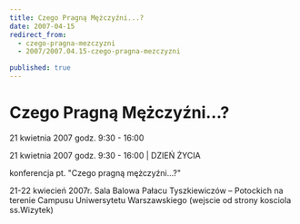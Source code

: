 ```yaml
---
title: Czego Pragną Mężczyźni...?
date: 2007-04-15
redirect_from: 
  - czego-pragna-mezczyzni
  - 2007/2007.04.15-czego-pragna-mezczyzni

published: true
---
```




# Czego Pragną Mężczyźni...?

<time>21 kwietnia 2007 godz. 9:30 - 16:00</time>

21 kwietnia 2007 godz. 9:30 - 16:00 | DZIEŃ ŻYCIA

konferencja pt. "Czego pragną mężczyźni...?"

21-22 kwiecień 2007r.
Sala Balowa Pałacu Tyszkiewiczów &#8211; Potockich na terenie Campusu Uniwersytetu Warszawskiego 
(wejscie od strony kosciola ss.Wizytek)

<!--CONTENT FROM OLD SERVER (jos before 2013): 21 kwietnia 2007 godz. 9:30 - 16:00 | DZIEŃ ŻYCIA

konferencja pt. "Czego pragną mężczyźni...?"

21-22 kwiecień 2007r.


Sala Balowa Pałacu Tyszkiewiczów &#8211; Potockich na terenie Campusu Uniwersytetu Warszawskiego 
(wejscie od strony kosciola ss.Wizytek)
-->

<!--{{json:{"created_date":"2007-04-15 18:11:07","publish_down":"0000-00-00 00:00:00","id":"488"}}}-->